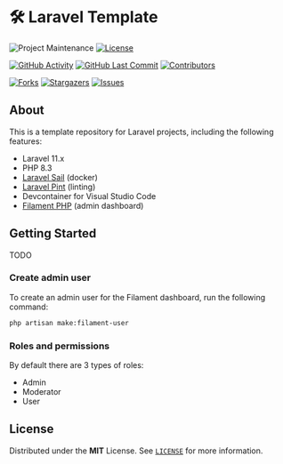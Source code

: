# 🛠️ Laravel Template
<!-- PROJECT SHIELDS -->
![Project Maintenance][maintenance-shield]
[![License][license-shield]](LICENSE)

[![GitHub Activity][commits-shield]][commits]
[![GitHub Last Commit][last-commit-shield]][commits]
[![Contributors][contributors-shield]][contributors-url]

[![Forks][forks-shield]][forks-url]
[![Stargazers][stars-shield]][stars-url]
[![Issues][issues-shield]][issues-url]

## About

This is a template repository for Laravel projects, including the following features:

- Laravel 11.x
- PHP 8.3
- [Laravel Sail][sail] (docker)
- [Laravel Pint][pint] (linting)
- Devcontainer for Visual Studio Code
- [Filament PHP][filament] (admin dashboard)

## Getting Started

TODO

### Create admin user

To create an admin user for the Filament dashboard, run the following command:

```bash
php artisan make:filament-user
```

### Roles and permissions

By default there are 3 types of roles:

- Admin
- Moderator
- User

## License

Distributed under the **MIT** License. See [`LICENSE`](LICENSE) for more information.

<!-- MARKDOWN LINKS & IMAGES -->
[sail]: https://laravel.com/docs/11.x/sail
[pint]: https://laravel.com/docs/11.x/pint
[filament]: https://filamentphp.com

[maintenance-shield]: https://img.shields.io/maintenance/yes/2024.svg?style=for-the-badge
[contributors-shield]: https://img.shields.io/github/contributors/klaasnicolaas/laravel-template.svg?style=for-the-badge
[contributors-url]: https://github.com/klaasnicolaas/laravel-template/graphs/contributors
[forks-shield]: https://img.shields.io/github/forks/klaasnicolaas/laravel-template.svg?style=for-the-badge
[forks-url]: https://github.com/klaasnicolaas/laravel-template/network/members
[stars-shield]: https://img.shields.io/github/stars/klaasnicolaas/laravel-template.svg?style=for-the-badge
[stars-url]: https://github.com/klaasnicolaas/laravel-template/stargazers
[issues-shield]: https://img.shields.io/github/issues/klaasnicolaas/laravel-template.svg?style=for-the-badge
[issues-url]: https://github.com/klaasnicolaas/laravel-template/issues
[license-shield]: https://img.shields.io/github/license/klaasnicolaas/laravel-template.svg?style=for-the-badge
[commits-shield]: https://img.shields.io/github/commit-activity/y/klaasnicolaas/laravel-template.svg?style=for-the-badge
[commits]: https://github.com/klaasnicolaas/laravel-template/commits/master
[last-commit-shield]: https://img.shields.io/github/last-commit/klaasnicolaas/laravel-template.svg?style=for-the-badge